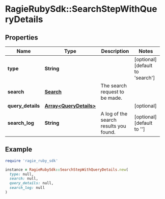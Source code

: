 # RagieRubySdk::SearchStepWithQueryDetails

## Properties

| Name | Type | Description | Notes |
| ---- | ---- | ----------- | ----- |
| **type** | **String** |  | [optional][default to &#39;search&#39;] |
| **search** | [**Search**](Search.md) | The search request to be made. |  |
| **query_details** | [**Array&lt;QueryDetails&gt;**](QueryDetails.md) |  | [optional] |
| **search_log** | **String** | A log of the search results you found. | [optional][default to &#39;&#39;] |

## Example

```ruby
require 'ragie_ruby_sdk'

instance = RagieRubySdk::SearchStepWithQueryDetails.new(
  type: null,
  search: null,
  query_details: null,
  search_log: null
)
```

